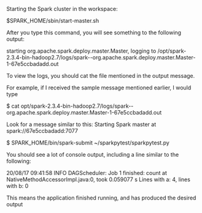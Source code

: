 Starting the Spark cluster in the workspace:

$SPARK_HOME/sbin/start-master.sh

After you type this command, you will see something to the following output:

starting org.apache.spark.deploy.master.Master, logging to /opt/spark-2.3.4-bin-hadoop2.7/logs/spark--org.apache.spark.deploy.master.Master-1-67e5ccbadadd.out

To view the logs, you should cat the file mentioned in the output message.

For example, if I received the sample message mentioned earlier, I would type

$ cat opt/spark-2.3.4-bin-hadoop2.7/logs/spark--org.apache.spark.deploy.master.Master-1-67e5ccbadadd.out

Look for a message similar to this: Starting Spark master at spark://67e5ccbadadd:7077

$ SPARK_HOME/bin/spark-submit ~/sparkpytest/sparkpytest.py

You should see a lot of console output, including a line similar to the following:

20/08/17 09:41:58 INFO DAGScheduler: Job 1 finished: count at NativeMethodAccessorImpl.java:0, took 0.059077 s
Lines with a: 4, lines with b: 0

This means the application finished running, and has produced the desired output